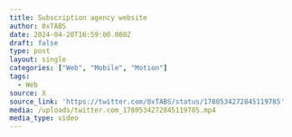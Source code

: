 ```yaml
---
title: Subscription agency website
author: 0xTABS
date: 2024-04-20T16:59:00.000Z
draft: false
type: post
layout: single
categories: ["Web", "Mobile", "Motion"]
tags:
  - Web
source: X
source_link: 'https://twitter.com/0xTABS/status/1780534272845119785'
media: /uploads/twitter.com_1780534272845119785.mp4
media_type: video
---
```


